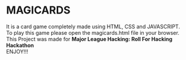 # MAGICARDS
It is a card game completely made using HTML, CSS and JAVASCRIPT. <br>
To play this game please open the magicards.html file in your browser. <br>
This Project was made for <b>Major League Hacking: Roll For Hacking Hackathon </b><br>
ENJOY!!!
